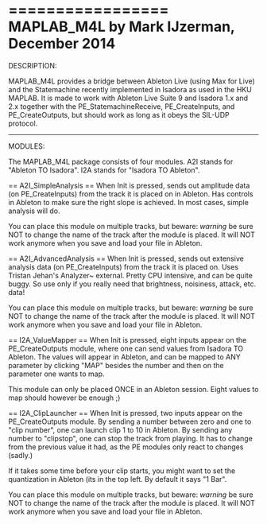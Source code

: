 =================
MAPLAB_M4L
by Mark IJzerman, December 2014
=================

DESCRIPTION:

MAPLAB_M4L provides a bridge between Ableton Live (using Max for Live) and the Statemachine recently implemented in Isadora as used in the HKU MAPLAB.
It is made to work with Ableton Live Suite 9 and Isadora 1.x and 2.x together with the PE_StatemachineReceive, PE_CreateInputs, and PE_CreateOutputs, but should work as long as it obeys the SIL-UDP protocol.

-----------------

MODULES:

The MAPLAB_M4L package consists of four modules.
A2I stands for "Ableton TO Isadora". I2A stands for "Isadora TO Ableton".

== A2I_SimpleAnalysis ==
When Init is pressed, sends out amplitude data (on PE_CreateInputs) from the track it is placed on in Ableton. Has controls in Ableton to make sure the right slope is achieved. In most cases, simple analysis will do.

You can place this module on multiple tracks, but beware:
*warning* be sure NOT to change the name of the track after the module is placed. It will NOT work anymore when you save and load your file in Ableton.

== A2I_AdvancedAnalysis ==
When Init is pressed, sends out extensive analysis  data (on PE_CreateInputs) from the track it is placed on. Uses Tristan Jehan's Analyzer~ external. Pretty CPU intensive, and can be quite buggy. So use only if you really need that brightness, noisiness, attack, etc. data!

You can place this module on multiple tracks, but beware:
*warning* be sure NOT to change the name of the track after the module is placed. It will NOT work anymore when you save and load your file in Ableton.

== I2A_ValueMapper ==
When Init is pressed, eight inputs appear on the PE_CreateOutputs module, where one can send values from Isadora TO Ableton. The values will appear in Ableton, and can be mapped to ANY parameter by clicking "MAP" besides the number and then on the parameter one wants to map.

This module can only be placed ONCE in an Ableton session. Eight values to map should however be enough ;)

== I2A_ClipLauncher ==
When Init is pressed, two inputs appear on the PE_CreateOutputs module.
By sending a number between zero and one to "clip number", one can launch clip 1 to 10 in Ableton. By sending any number to "clipstop", one can stop the track from playing. It has to change from the previous value it had, as the PE modules only react to changes (sadly.)

If it takes some time before your clip starts, you might want to set the quantization in Ableton (its in the top left. By default it says "1 Bar".

You can place this module on multiple tracks, but beware:
*warning* be sure NOT to change the name of the track after the module is placed. It will NOT work anymore when you save and load your file in Ableton.